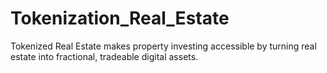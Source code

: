 # Tokenization_Real_Estate
Tokenized Real Estate makes property investing accessible by turning real estate into fractional, tradeable digital assets.
